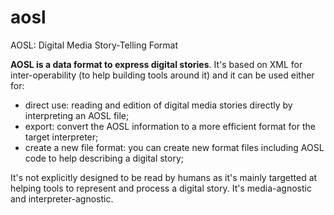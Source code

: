 aosl
====

AOSL: Digital Media Story-Telling Format

**AOSL is a data format to express digital stories**. 
It's based on XML for inter-operability (to help building tools around it) and it can be used either for:

 - direct use: reading and edition of digital media stories directly by interpreting an AOSL file;
 - export: convert the AOSL information to a more efficient format for the target interpreter;
 - create a new file format: you can create new format files including AOSL code to help describing a digital story;

It's not explicitly designed to be read by humans as it's mainly targetted at helping tools to represent and process a digital story. It's media-agnostic and interpreter-agnostic.
